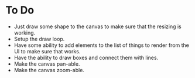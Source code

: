 # To Do

- Just draw some shape to the canvas to make sure that the resizing is working.
- Setup the draw loop.
- Have some ability to add elements to the list of things to render from the UI
  to make sure that works.
- Have the ability to draw boxes and connect them with lines.
- Make the canvas pan-able.
- Make the canvas zoom-able.
